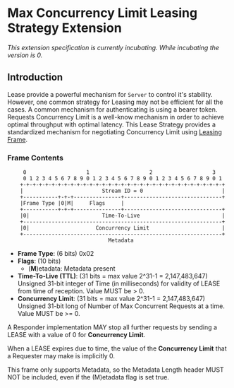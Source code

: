 # Max Concurrency Limit Leasing Strategy Extension

_This extension specification is currently incubating.  While incubating the version is 0._

## Introduction
Lease provide a powerful mechanism for `Server` to control it's stability. However, one common strategy for Leasing may not be efficient for all the cases. A common mechanism for authenticating is using a bearer token. Requests Concurrency Limit is a well-know mechanism in order to achieve optimal throughput with optimal latency. This Lease Strategy provides a standardized mechanism for negotiating Concurrency Limit using [Leasing Frame][lf].

[lf]: ../../Protocol.md#frame-lease


### Frame Contents
```
     0                   1                   2                   3
     0 1 2 3 4 5 6 7 8 9 0 1 2 3 4 5 6 7 8 9 0 1 2 3 4 5 6 7 8 9 0 1
    +-+-+-+-+-+-+-+-+-+-+-+-+-+-+-+-+-+-+-+-+-+-+-+-+-+-+-+-+-+-+-+-+
    |                         Stream ID = 0                         |
    +-----------+-+-+---------------+-------------------------------+
    |Frame Type |0|M|     Flags     |
    +-----------+-+-+---------------+-------------------------------+
    |0|                       Time-To-Live                          |
    +---------------------------------------------------------------+
    |0|                     Concurrency Limit                       |
    +---------------------------------------------------------------+
                                Metadata
```

* __Frame Type__: (6 bits) 0x02 
* __Flags__: (10 bits)
     * (__M__)etadata: Metadata present
* __Time-To-Live (TTL)__: (31 bits = max value 2^31-1 = 2,147,483,647) Unsigned 31-bit integer of Time (in milliseconds) for validity of LEASE from time of reception. Value MUST be > 0.
* __Concurrency Limit__: (31 bits = max value 2^31-1 = 2,147,483,647) Unsigned 31-bit long of Number of Max Concurrent Requests at a time. Value MUST be >= 0. 

A Responder implementation MAY stop all further requests by sending a LEASE with a value of 0 for __Concurrency Limit__.

When a LEASE expires due to time, the value of the __Concurrency Limit__ that a Requester may make is implicitly 0.

This frame only supports Metadata, so the Metadata Length header MUST NOT be included, even if the (M)etadata flag is set true.

[wk]: WellKnownLeaseStrategies.md
